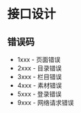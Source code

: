 # 接口设计

## 错误码
* 1xxx - 页面错误
* 2xxx - 目录错误
* 3xxx - 栏目错误
* 4xxx - 素材错误
* 5xxx - 登录错误
* 9xxx - 网络请求错误